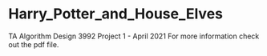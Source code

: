 # Harry_Potter_and_House_Elves
TA Algorithm Design 3992 Project 1 - April 2021
For more information check out the pdf file.
